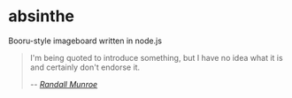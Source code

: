 # absinthe
Booru-style imageboard written in node.js

> I'm being quoted to introduce something, but I have no idea what it is and certainly don't endorse it.
>
> -- [_Randall Munroe_](https://xkcd.com/1942/)

